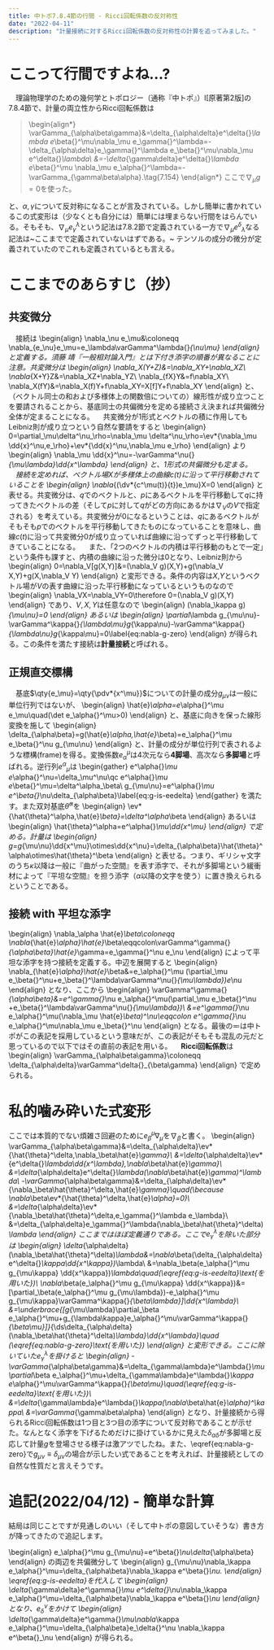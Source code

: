 ```yaml
---
title: 中トポ7.8.4節の行間 - Ricci回転係数の反対称性
date: "2022-04-11"
description: "計量接続に対するRicci回転係数の反対称性の計算を追ってみました。"
---
```



# ここって行間ですよね...?

　理論物理学のための幾何学とトポロジー（通称『中トポ』）I[原著第2版]の7.8.4節で、計量の両立性からRicci回転係数は

> \begin{align*}
  \varGamma_{\alpha\beta\gamma}&=\delta_{\alpha\delta}e^\delta{}_\lambda e_\beta{}^\mu\nabla_\mu e_\gamma{}^\lambda=-\delta_{\alpha\delta}e_\gamma{}^\lambda e_\beta{}^\mu\nabla_\mu e^\delta{}_\lambda\\
  &=-\delta_{\gamma\delta}e^\delta{}_\lambda e_\beta{}^\mu \nabla_\mu e_\alpha{}^\lambda=-\varGamma_{\gamma\beta\alpha}.\tag{7.154}
\end{align*}
ここで$\nabla_\mu g=0$を使った。

と、$\alpha,\gamma$について反対称になることが言及されている。しかし簡単に書かれているこの式変形は（少なくとも自分には）簡単には埋まらない行間をはらんでいる。そもそも、$\nabla_\mu e_\gamma{}^\lambda$という記法は7.8.2節で定義されている一方で$\nabla_\mu e^\delta{}_\lambda$なる記法は~ここまでで定義されていないはずである。~ テンソルの成分の微分が定義されていたのでこれも定義されているとも言える。

# ここまでのあらすじ（抄）

## 共変微分

　接続は
\begin{align}
  \nabla_\nu e_\mu&\coloneqq \nabla_{e_\nu}e_\mu=e_\lambda\varGamma^\lambda{}_{\nu\mu}
\end{align}
と定義する。須藤 靖『一般相対論入門』とは下付き添字の順番が異なることに注意。共変微分は
\begin{align}
  \nabla_X(Y+Z)&=\nabla_XY+\nabla_XZ\\
  \nabla_{X+Y}Z&=\nabla_XZ+\nabla_YZ\\
  \nabla_{fX}Y&=f\nabla_XY\\
  \nabla_X(fY)&=\nabla_X(f)Y+f\nabla_XY=X[f]Y+f\nabla_XY
\end{align}
と、（ベクトル同士の和および多様体上の関数倍についての）線形性が成り立つことを要請されることから、基底同士の共偏微分を定める接続さえ決まれば共偏微分全体が定まることになる。
　共変微分が1形式とベクトルの積に作用してもLeibniz則が成り立つという自然な要請をすると
\begin{align}
  0=\partial_\mu\delta^\nu_\rho=\nabla_\mu \delta^\nu_\rho=\ev*{\nabla_\mu \dd{x}^\nu,e_\rho}+\ev*{\dd{x}^\nu,\nabla_\mu e_\rho}
\end{align}
より
\begin{align}
  \nabla_\mu \dd{x}^\nu=-\varGamma^\nu{}_{\mu\lambda}\dd{x^\lambda}
\end{align}
と、1形式の共偏微分も定まる。
　接続を定めれば、ベクトル場$X$が多様体上の曲線$c(t)$に沿って平行移動されていることを
\begin{align}
  \nabla_{(\dv*{c^\mu(t)}{t})e_\mu}X=0
\end{align}
と表せる。共変微分は、$q$でのベクトルと、$p$にあるベクトルを平行移動して$q$に持ってきたベクトルの差（そして$p$に対して$q$がどの方向にあるかは$\nabla_V$の$V$で指定される）を考えている。共変微分が$0$になるということは、$q$にあるベクトルがそもそも$p$でのベクトルを平行移動してきたものになっていることを意味し、曲線$c(t)$に沿って共変微分$0$が成り立っていれば曲線に沿ってずっと平行移動してきていることになる。
　また、「2つのベクトルの内積は平行移動のもとで一定」という条件も課すと、内積の曲線に沿った微分は$0$となり、Leibniz則から
\begin{align}
  0=\nabla_V[g(X,Y)]&=(\nabla_V g)(X,Y)+g(\nabla_V X,Y)+g(X,\nabla_V Y)
\end{align}
と変形できる。条件の内容は$X$,$Y$というベクトル場が$V$の表す曲線に沿った平行移動になっているというものなので
\begin{align}
  \nabla_VX=\nabla_VY=0\therefore 0=(\nabla_V g)(X,Y)
\end{align}
であり、$V,X,Y$は任意なので
\begin{align}
  (\nabla_\kappa g)_{\mu\nu}=0
\end{align}
あるいは
\begin{align}
  \partial_\lambda g_{\mu\nu}-\varGamma^\kappa{}_{\lambda\mu}g_{\kappa\nu}-\varGamma^\kappa{}_{\lambda\nu}g_{\kappa\mu}=0\label{eq:nabla-g-zero}
\end{align}
が得られる。この条件を満たす接続は**計量接続**と呼ばれる。

## 正規直交標構

　基底$\qty{e_\mu}=\qty{\pdv*{x^\mu}}$についての計量の成分$g_{\mu\nu}$は一般に単位行列ではないが、
\begin{align}
  \hat{e}_\alpha=e_\alpha{}^\mu e_\mu\quad(\det e_\alpha{}^\mu>0)
\end{align}
と、基底に向きを保った線形変換を施して
\begin{align}
  \delta_{\alpha\beta}=g(\hat{e}_\alpha,\hat{e}_\beta)=e_\alpha{}^\mu e_\beta{}^\nu g_{\mu\nu}
\end{align}
と、計量の成分が単位行列で表されるような標構(frame)を得る。変換係数$e_\alpha{}^\mu$は4次元なら**4脚場**、高次なら**多脚場**と呼ばれる。逆行列$e^\alpha{}_\mu$は
\begin{gather}
  e^\alpha{}_\mu e_\alpha{}^\nu=\delta_\mu^\nu\qc e^\alpha{}_\mu e_\beta{}^\mu=\delta^\alpha_\beta\\
  g_{\mu\nu}=e^\alpha{}_\mu e^\beta{}_\nu\delta_{\alpha\beta}\label{eq:g-is-eedelta}
\end{gather}
を満たす。また双対基底$\hat{\theta}^\alpha$を
\begin{align}
  \ev*{\hat{\theta}^\alpha,\hat{e}_\beta}=\delta^\alpha_\beta
\end{align}
あるいは
\begin{align}
  \hat{\theta}^\alpha=e^\alpha{}_\mu\dd{x^\mu}
\end{align}
で定める。計量は
\begin{align}
  g=g_{\mu\nu}\dd{x^\mu}\otimes\dd{x^\nu}=\delta_{\alpha\beta}\hat{\theta}^\alpha\otimes\hat{\theta}^\beta
\end{align}
と表せる。つまり、ギリシャ文字のうち$\kappa$以降は一般に『曲がった空間』を表す添字で、それが多脚場という緩衝材によって『平坦な空間』を担う添字（$\alpha$以降の文字を使う）に置き換えられるということである。

## 接続 with 平坦な添字

\begin{align}
  \nabla_\alpha \hat{e}_\beta\coloneqq \nabla_{\hat{e}_\alpha}\hat{e}_\beta\eqqcolon\varGamma^\gamma{}_{\alpha\beta}\hat{e}_\gamma=e_\gamma{}^\nu e_\nu
\end{align}
によって平坦な添字を持つ接続を定義する。中辺を展開すると
\begin{align}
  \nabla_{\hat{e}_\alpha}\hat{e}_\beta&=e_\alpha{}^\mu (\partial_\mu e_\beta{}^\nu+e_\beta{}^\lambda\varGamma^\nu{}_{\mu\lambda})e_\nu
\end{align}
となり、ここから
\begin{align}
  \varGamma^\gamma{}_{\alpha\beta}&=e^\gamma{}_\nu e_\alpha{}^\mu(\partial_\mu e_\beta{}^\nu +e_\beta{}^\lambda\varGamma^\nu{}_{\mu\lambda})\\
  &=e^\gamma{}_\nu e_\alpha{}^\mu(\nabla_\mu \hat{e}_\beta)^\nu\eqqcolon e^\gamma{}_\nu e_\alpha{}^\mu\nabla_\mu e_\beta{}^\nu
\end{align}
となる。最後の$\eqqcolon$は中トポがこの表記を採用しているという意味だが、この表記がそもそも混乱の元だと思っているので以下ではその直前の表記を用いる。
　**Ricci回転係数**は
\begin{align}
  \varGamma_{\alpha\beta\gamma}\coloneqq \delta_{\alpha\delta}\varGamma^\delta{}_{\beta\gamma}
\end{align}
で定められる。

# 私的噛み砕いた式変形

ここでは本質的でない煩雑さ回避のために$e_\beta{}^\mu\nabla_\mu$を$\nabla_\beta$と書く。
\begin{align}
  \varGamma_{\alpha\beta\gamma}&=\delta_{\alpha\delta}\ev*{\hat{\theta}^\delta,\nabla_\beta\hat{e}_\gamma}\\
  &=\delta_{\alpha\delta}\ev*{e^\delta{}_\lambda\dd{x^\lambda},\nabla_\beta\hat{e}_\gamma}\\
  &=\delta_{\alpha\delta}e^\delta{}_\lambda(\nabla_\beta\hat{e}_\gamma)^\lambda\\
  -\varGamma_{\alpha\beta\gamma}&=\delta_{\alpha\delta}\ev*{\nabla_\beta\hat{\theta}^\delta,\hat{e}_\gamma}\quad(\because \nabla_\beta\ev*{\hat{\theta}^\delta,\hat{e}_\alpha}=0)\\
  &=\delta_{\alpha\delta}\ev*{\nabla_\beta\hat{\theta}^\delta,e_\gamma{}^\lambda e_\lambda}\\
  &=\delta_{\alpha\delta}e_\gamma{}^\lambda(\nabla_\beta\hat{\theta}^\delta)_\lambda
\end{align}
ここまではほぼ定義通りである。ここで$e_\gamma{}^\lambda$を除いた部分は
\begin{align}
  \delta_{\alpha\delta}(\nabla_\beta\hat{\theta}^\delta)_\lambda&=\nabla_\beta(\delta_{\alpha\delta}e^\delta{}_\kappa\dd{x^\kappa})_\lambda\\
  &=\nabla_\beta(e_\alpha{}^\mu g_{\mu\kappa} \dd{x^\kappa})_\lambda\quad(\eqref{eq:g-is-eedelta}\text{を用いた})\\
  \nabla_\beta(e_\alpha{}^\mu g_{\mu\kappa} \dd{x^\kappa})&=[\partial_\beta(e_\alpha{}^\mu g_{\mu\lambda})-e_\alpha{}^\mu g_{\mu\kappa}\varGamma^\kappa{}_{\beta\lambda}]\dd{x^\lambda}\\
  &=\underbrace{[g_{\mu\lambda}\partial_\beta e_\alpha{}^\mu+g_{\lambda\kappa}e_\alpha{}^\mu\varGamma^\kappa{}_{\beta\mu}]}_{\ds\delta_{\alpha\delta}(\nabla_\beta\hat{\theta}^\delta)_\lambda}\dd{x^\lambda}\quad (\eqref{eq:nabla-g-zero}\text{を用いた})
\end{align}
と変形できる。ここに除いていた$e_\gamma{}^\lambda$を掛けると
\begin{align}
  -\varGamma_{\alpha\beta\gamma}&=\delta_{\gamma\lambda}e^\lambda{}_\mu\partial_\beta e_\alpha{}^\mu+\delta_{\gamma\lambda}e^\lambda{}_\kappa e_\alpha{}^\mu\varGamma^\kappa{}_{\beta\mu}\quad(\eqref{eq:g-is-eedelta}\text{を用いた})\\
  &=\delta_{\gamma\lambda}e^\lambda{}_\kappa(\nabla_\beta\hat{e}_\alpha)^\kappa\\
  &=\varGamma_{\gamma\beta\alpha}
\end{align}
となり、計量接続から得られるRicci回転係数は1つ目と3つ目の添字について反対称であることが示せた。なんとなく添字を下げるためだけに掛けているかに見えた$\delta_{\alpha\delta}$が多脚場と反応して計量$g$を登場させる様子は激アツでしたね。また、\eqref{eq:nabla-g-zero}で$g_{\mu\nu}\equiv\delta_{\mu\nu}$の場合が示したい式であることを考えれば、計量接続としての自然な性質だと言えそうです。

# 追記(2022/04/12) - 簡単な計算

結局は同じことですが見通しのいい（そして中トポの意図していそうな）書き方が降ってきたので追記します。

\begin{align}
  e_\alpha{}^\mu g_{\mu\nu}=e^\beta{}_\nu\delta_{\alpha\beta}
\end{align}
の両辺を共偏微分して
\begin{align}
  g_{\mu\nu}\nabla_\kappa e_\alpha{}^\mu=\delta_{\alpha\beta}\nabla_\kappa e^\beta{}_\nu.
\end{align}
\eqref{eq:g-is-eedelta}を代入して
\begin{align}
  \delta_{\gamma\delta}e^\gamma{}_\mu e^\delta{}_\nu\nabla_\kappa e_\alpha{}^\mu=\delta_{\alpha\beta}\nabla_\kappa e^\beta{}_\nu
\end{align}
となり、$e_\delta{}^\nu$をかけて
\begin{align}
  \delta_{\gamma\delta}e^\gamma{}_\mu\nabla_\kappa e_\alpha{}^\mu=\delta_{\alpha\beta}e_\delta{}^\nu \nabla_\kappa e^\beta{}_\nu
\end{align}
が得られる。